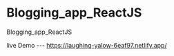 # Blogging_app_ReactJS
Blogging_app_ReactJS

live Demo --- https://laughing-yalow-6eaf97.netlify.app/
